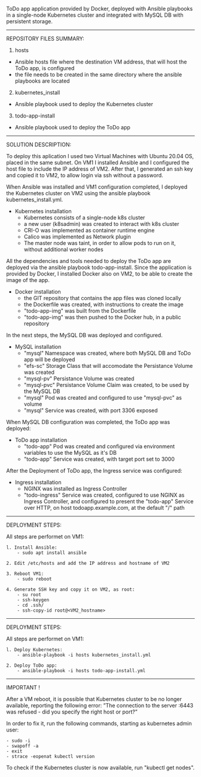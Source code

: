
ToDo app application provided by Docker, deployed with Ansible playbooks in a single-node Kubernetes cluster and integrated with MySQL DB with persistent storage.
_____________________________________________________________________________________________________________________________________________________________________________________________________________________________________________________________________

REPOSITORY FILES SUMMARY:
1. hosts
  - Ansible hosts file where the destination VM address, that will host the ToDo app, is configured
  - the file needs to be created in the same directory where the ansible playbooks are located
2. kubernetes_install
  - Ansible playbook used to deploy the Kubernetes cluster
3. todo-app-install
  - Ansible playbook used to deploy the ToDo app 
_____________________________________________________________________________________________________________________________________________________________________________________________________________________________________________________________________

SOLUTION DESCRIPTION:

To deploy this aplication I used two Virtual Machines with Ubuntu 20.04 OS, placed in the same subnet. On VM1 I installed Ansible and I configured the host file to include the IP address of VM2. After that, I generated an ssh key and copied it to VM2, to allow login via ssh without a password.

When Ansible was installed and VM1 configuration completed, I deployed the Kubernetes cluster on VM2 using the ansible playbook kubernetes_install.yml.
- Kubernetes installation
   - Kubernetes consists of a single-node k8s cluster
   - a new user (k8sadmin) was created to interact with k8s cluster
   - CRI-O was implemented as container runtime engine
   - Calico was implemented as Network plugin
   - The master node was taint, in order to allow pods to run on it, without additional worker nodes

All the dependencies and tools needed to deploy the ToDo app are deployed via the ansible playbook todo-app-install. Since the application is provided by Docker, I installed Docker also on VM2, to be able to create the image of the app.
- Docker installation
    - the GIT repository that contains the app files was cloned locally
    - the Dockerfile was created, with instructions to create the image
    - "todo-app-img" was built from the Dockerfile
    - "todo-app-img" was then pushed to the Docker hub, in a public repository

In the next steps, the MySQL DB was deployed and configured.
- MySQL installation
    - "mysql" Namespace was created, where both MySQL DB and ToDo app will be deployed
    - "efs-sc" Storage Class that will accomodate the Persistance Volume was created
    - "mysql-pv" Persistance Volume was created
    - "mysql-pvc" Persistance Volume Claim was created, to be used by the MySQL DB
    - "mysql" Pod was created and configured to use "mysql-pvc" as volume
    - "mysql" Service was created, with port 3306 exposed

When MySQL DB configuration was completed, the ToDo app was deployed:
- ToDo app installation
    - "todo-app" Pod was created and configured via environment variables to use the MySQL as it's DB
    - "todo-app" Service was created, with target port set to 3000

After the Deployment of ToDo app, the Ingress service was configured:
- Ingress installation
    - NGINX was installed as Ingress Controller
    - "todo-ingress" Service was created, configured to use NGINX as Ingress Controller, and configured to present the "todo-app" Service over HTTP, on host todoapp.example.com, at the default "/" path
_____________________________________________________________________________________________________________________________________________________________________________________________________________________________________________________________________

DEPLOYMENT STEPS:

All steps are performet on VM1:

    l. Install Ansible:
        - sudo apt install ansible

    2. Edit /etc/hosts and add the IP address and hostname of VM2
    
    3. Reboot VM1:
        - sudo reboot
     
    4. Generate SSH key and copy it on VM2, as root:
        - su root
        - ssh-keygen
        - cd .ssh/
        - ssh-copy-id root@<VM2_hostname>
_____________________________________________________________________________________________________________________________________________________________________________________________________________________________________________________________________

DEPLOYMENT STEPS:

All steps are performet on VM1:

    l. Deploy Kubernetes:
        - ansible-playbook -i hosts kubernetes_install.yml

    2. Deploy ToDo app:
        - ansible-playbook -i hosts todo-app-install.yml
_____________________________________________________________________________________________________________________________________________________________________________________________________________________________________________________________________


IMPORTANT !

After a VM reboot, it is possible that Kubernetes cluster to be no longer available, reporting the following error: ”The connection to the server :6443 was refused - did you specify the right host or port?”

In order to fix it, run the following commands, starting as kubernetes admin user:

	- sudo -i
	- swapoff -a
	- exit
	- strace -eopenat kubectl version
 
To check if the Kubernetes cluster is now available, run "kubectl get nodes".



